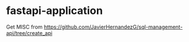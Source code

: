 # fastapi-application

Get MISC from https://github.com/JavierHernandezG/sql-management-api/tree/create_api
